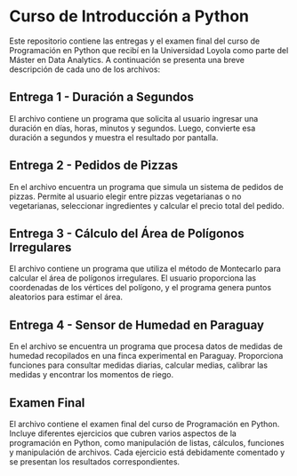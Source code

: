 # Curso de Introducción a Python

Este repositorio contiene las entregas y el examen final del curso de Programación en Python que recibí en la Universidad Loyola como parte del Máster en Data Analytics. A continuación se presenta una breve descripción de cada uno de los archivos:

## Entrega 1 - Duración a Segundos

El archivo contiene un programa que solicita al usuario ingresar una duración en días, horas, minutos y segundos. Luego, convierte esa duración a segundos y muestra el resultado por pantalla.

## Entrega 2 - Pedidos de Pizzas

En el archivo encuentra un programa que simula un sistema de pedidos de pizzas. Permite al usuario elegir entre pizzas vegetarianas o no vegetarianas, seleccionar ingredientes y calcular el precio total del pedido.

## Entrega 3 - Cálculo del Área de Polígonos Irregulares

El archivo contiene un programa que utiliza el método de Montecarlo para calcular el área de polígonos irregulares. El usuario proporciona las coordenadas de los vértices del polígono, y el programa genera puntos aleatorios para estimar el área.

## Entrega 4 - Sensor de Humedad en Paraguay

En el archivo se encuentra un programa que procesa datos de medidas de humedad recopilados en una finca experimental en Paraguay. Proporciona funciones para consultar medidas diarias, calcular medias, calibrar las medidas y encontrar los momentos de riego.

## Examen Final

El archivo contiene el examen final del curso de Programación en Python. Incluye diferentes ejercicios que cubren varios aspectos de la programación en Python, como manipulación de listas, cálculos, funciones y manipulación de archivos. Cada ejercicio está debidamente comentado y se presentan los resultados correspondientes.
